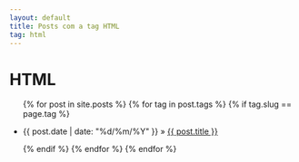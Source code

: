 ```yaml
---
layout: default
title: Posts com a tag HTML
tag: html
---
```

<h1 class="category">HTML</h1>
<ul class="posts">
	{% for post in site.posts %}				
	{% for tag in post.tags %}	
	{% if tag.slug == page.tag %}	
	<li>
		<p>
			<span>{{ post.date | date: "%d/%m/%Y" }}</span> &raquo; 
			<a href="{{ post.url }}">{{ post.title }}</a>
		</p>
	</li>
	{% endif %}	
	{% endfor %}
	{% endfor %}
</ul>